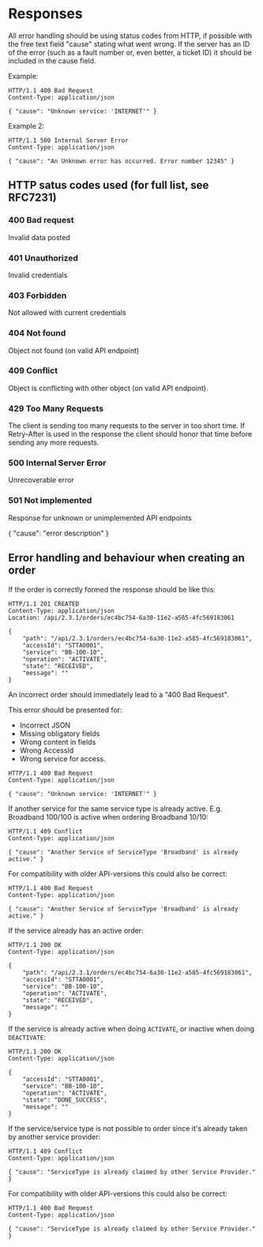 #  Responses

All error handling should be using status codes from HTTP, if possible with the free text field "cause" stating what went wrong. If the server has an ID of the error (such as a fault number or, even better, a ticket ID) it should be included in the cause field.

Example:
```http
HTTP/1.1 400 Bad Request
Content-Type: application/json

{ "cause": "Unknown service: 'INTERNET'" }
```
Example 2:
```http
HTTP/1.1 500 Internal Server Error
Content-Type: application/json

{ "cause": "An Unknown error has occurred. Error number 12345" }
```
## HTTP satus codes used (for full list, see RFC7231)

### 400 Bad request
Invalid data posted

### 401 Unauthorized
Invalid credentials

### 403 Forbidden
Not allowed with current credentials

### 404 Not found
Object not found (on valid API endpoint)

### 409 Conflict
Object is conflicting with other object (on valid API endpoint). 

### 429 Too Many Requests
The client is sending too many requests to the server in too short time. If Retry-After is used in the response the client should honor that time before sending any more requests. 

### 500 Internal Server Error
Unrecoverable error

### 501 Not implemented

Response for unknown or unimplemented API endpoints


{ "cause": "error description" }

## Error handling and behaviour when creating an order

If the order is correctly formed the response should be like this:

```http
HTTP/1.1 201 CREATED
Content-Type: application/json
Location: /api/2.3.1/orders/ec4bc754-6a30-11e2-a585-4fc569183061

{
    "path": "/api/2.3.1/orders/ec4bc754-6a30-11e2-a585-4fc569183061",
    "accessId": "STTA0001",
    "service": "BB-100-10",
    "operation": "ACTIVATE",
    "state": "RECEIVED",
    "message": ""
}
```

An incorrect order should immediately lead to a "400 Bad Request".

This error should be presented for:
* Incorrect JSON
* Missing obligatory fields
* Wrong content in fields
* Wrong AccessId
* Wrong service for access.

```http
HTTP/1.1 400 Bad Request
Content-Type: application/json

{ "cause": "Unknown service: 'INTERNET'" }
```

If another service for the same service type is already active.
E.g. Broadband 100/100 is active when ordering Broadband 10/10:
```http
HTTP/1.1 409 Conflict
Content-Type: application/json

{ "cause": "Another Service of ServiceType 'Broadband' is already active." }
```
For compatibility with older API-versions this could also be correct:
```http
HTTP/1.1 400 Bad Request
Content-Type: application/json

{ "cause": "Another Service of ServiceType 'Broadband' is already active." }
```

If the service already has an active order:

```http
HTTP/1.1 200 OK
Content-Type: application/json

{
    "path": "/api/2.3.1/orders/ec4bc754-6a30-11e2-a585-4fc569183061",
    "accessId": "STTA0001",
    "service": "BB-100-10",
    "operation": "ACTIVATE",
    "state": "RECEIVED",
    "message": ""
}
```

If the service is already active when doing `ACTIVATE`, or inactive when doing `DEACTIVATE`:

```http
HTTP/1.1 200 OK
Content-Type: application/json

{
    "accessId": "STTA0001",
    "service": "BB-100-10",
    "operation": "ACTIVATE",
    "state": "DONE_SUCCESS",
    "message": ""
}
```

If the service/service type is not possible to order since it's already taken by another service provider:

```http
HTTP/1.1 409 Conflict
Content-Type: application/json

{ "cause": "ServiceType is already claimed by other Service Provider." }
```
For compatibility with older API-versions this could also be correct:
```http
HTTP/1.1 400 Bad Request
Content-Type: application/json

{ "cause": "ServiceType is already claimed by other Service Provider." }
```


